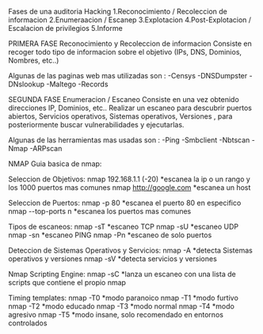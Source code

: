 Fases de una auditoria Hacking
  1.Reconocimiento / Recoleccion de informacion 
  2.Enumeraacion / Escanep
  3.Explotacion
  4.Post-Explotacion / Escalacion de privilegios 
  5.Informe



PRIMERA FASE 
Reconocimiento y Recoleccion de informacion
Consiste en recoger todo tipo de informacion sobre el objetivo (IPs, DNS, Dominios, Nombres, etc..)

Algunas de las paginas web mas utilizadas son :
-Censys
-DNSDumpster
-DNslookup
-Maltego
-Records


SEGUNDA FASE
Enumeracion / Escaneo
Consiste en una vez obtenido direcciones IP, Dominios, etc.. Realizar un escaneo para descubrir puertos abiertos, Servicios operativos, Sistemas operativos, Versiones , para posteriormente buscar vulnerabilidades y ejecutarlas.

Algunas de las herramientas mas usadas son :
-Ping
-Smbclient
-Nbtscan
-Nmap
-ARPscan

NMAP
Guia basica de nmap:

Seleccion de Objetivos:
nmap 192.168.1.1 (-20)  *escanea la ip o un rango y los 1000 puertos mas comunes
nmap http://google.com *escanea un host

Seleccion de Puertos:
nmap -p 80 *escanea el puerto 80 en especifico
nmap --top-ports n *escanea los puertos mas comunes

Tipos de escaneos:
nmap -sT *escaneo TCP
nmap -sU *escaneo UDP
nmap -sn *escaneo PING
nmap -Pn *escaneo de solo puertos

Deteccion de Sistemas Operativos y Servicios:
nmap -A *detecta Sistemas operativos y versiones
nmap -sV *detecta servicios y versiones

Nmap Scripting Engine:
nmap -sC *lanza un escaneo con una lista de scripts que contiene el propio nmap

Timing templates:
nmap -T0 *modo paranoico
nmap -T1 *modo furtivo
nmap -T2 *modo educado
nmap -T3 *modo normal
nmap -T4 *modo agresivo
nmap -T5 *modo insane, solo recomendado en entornos controlados
